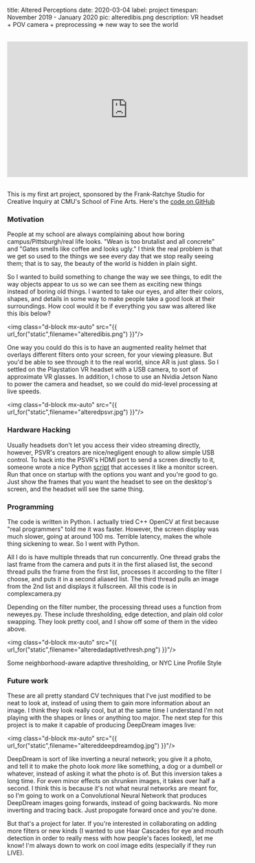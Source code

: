 title: Altered Perceptions
date: 2020-03-04
label: project
timespan: November 2019 - January 2020
pic: alteredibis.png
description: VR headset + POV camera + preprocessing => new way to see the world

<br>
<div style="text-align:center;" class="d-block mx-auto">
<iframe width="560" height="315" align="middle" src="https://www.youtube.com/embed/k4v0TsgcNes" frameborder="0" allow="accelerometer; autoplay; encrypted-media; gyroscope; picture-in-picture" allowfullscreen></iframe>
</div>
<br>

This is my first art project, sponsored by the Frank-Ratchye Studio for Creative Inquiry at CMU's School of Fine Arts. Here's the [code on GitHub](https://github.com/kongmunist/alteredperceptions)
<br>

### Motivation
People at my school are always complaining about how boring campus/Pittsburgh/real life looks. "Wean is too brutalist and all concrete" and "Gates smells like coffee and looks ugly." I think the real problem is that we get so used to the things we see every day that we stop really seeing them; that is to say, the beauty of the world is hidden in plain sight. 

So I wanted to build something to change the way we see things, to edit the way objects appear to us so we can see them as exciting new things instead of boring old things. I wanted to take our eyes, and alter their colors, shapes, and details in some way to make people take a good look at their surroundings. How cool would it be if everything you saw was altered like this ibis below?

<img class="d-block mx-auto" src="{{ url_for("static",filename="alteredibis.png") }}"/>

One way you could do this is to have an augmented reality helmet that overlays different filters onto your screen, for your viewing pleasure. But you'd be able to see through it to the real world, since AR is just glass. So I settled on the Playstation VR headset with a USB camera, to sort of approximate VR glasses. In addition, I chose to use an Nvidia Jetson Nano to power the camera and headset, so we could do mid-level processing at live speeds. 

<img class="d-block mx-auto" src="{{ url_for("static",filename="alteredpsvr.jpg") }}"/>

### Hardware Hacking
Usually headsets don't let you access their video streaming directly, however, PSVR's creators are nice/negligent enough to allow simple USB control. To hack into the PSVR's HDMI port to send a screen directly to it, someone wrote a nice Python [script](https://github.com/mungewell/pyPSVR) that accesses it like a monitor screen. Run that once on startup with the options you want and you're good to go. Just show the frames that you want the headset to see on the desktop's screen, and the headset will see the same thing.


### Programming
The code is written in Python. I actually tried C++ OpenCV at first because "real programmers" told me it was faster. However, the screen display was much slower, going at around 100 ms. Terrible latency, makes the whole thing sickening to wear. So I went with Python.

All I do is have multiple threads that run concurrently. One thread grabs the last frame from the camera and puts it in the first aliased list, the second thread pulls the frame from the first list, processes it according to the filter I choose, and puts it in a second aliased list. The third thread pulls an image from the 2nd list and displays it fullscreen. All this code is in complexcamera.py

Depending on the filter number, the processing thread uses a function from neweyes.py. These include thresholding, edge detection, and plain old color swapping. They look pretty cool, and I show off some of them in the video above. 

<img class="d-block mx-auto" src="{{ url_for("static",filename="alteredadaptivethresh.png") }}"/>
<p class="caption">Some neighborhood-aware adaptive thresholding, or NYC Line Profile Style</p>


### Future work

These are all pretty standard CV techniques that I've just modified to be neat to look at, instead of using them to gain more information about an image. I think they look really cool, but at the same time I understand I'm not playing with the shapes or lines or anything too major. The next step for this project is to make it capable of producing DeepDream images live:

<img class="d-block mx-auto" src="{{ url_for("static",filename="altereddeepdreamdog.jpg") }}"/>

DeepDream is sort of like inverting a neural network; you give it a photo, and tell it to make the photo look <i>more</i> like something, a dog or a dumbell or whatever, instead of asking it what the photo is of. But this inversion takes a long time. For even minor effects on shrunken images, it takes over half a second. I think this is because it's not what neural networks are meant for, so I'm going to work on a Convolutional Neural Network that produces DeepDream images going forwards, instead of going backwards. No more inverting and tracing back. Just propogate forward once and you're done. 

But that's a project for later. If you're interested in collaborating on adding more filters or new kinds (I wanted to use Haar Cascades for eye and mouth detection in order to really mess with how people's faces looked), let me know! I'm always down to work on cool image edits (especially if they run LIVE).



